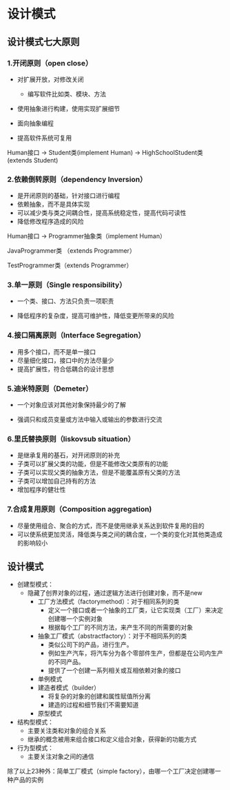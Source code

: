 # 设计模式

## 设计模式七大原则

### 1.开闭原则（open close）

* 对扩展开放，对修改关闭
  * 编写软件比如类、模块、方法

* 使用抽象进行构建，使用实现扩展细节
* 面向抽象编程
* 提高软件系统可复用

Human接口 -> Student类(implement Human) -> HighSchoolStudent类(extends Student)

### 2.依赖倒转原则（dependency Inversion）

* 是开闭原则的基础，针对接口进行编程
* 依赖抽象，而不是具体实现
* 可以减少类与类之间耦合性，提高系统稳定性，提高代码可读性
* 降低修改程序造成的风险

Human接口 -> Programmer抽象类（implement Human）

JavaProgrammer类 （extends Programmer）

TestProgrammer类（extends Programmer）



###  3.单一原则（Single responsibility）

* 一个类、接口、方法只负责一项职责

* 降低程序的复杂度，提高可维护性，降低变更所带来的风险

  

### 4.接口隔离原则（Interface Segregation）

* 用多个接口，而不是单一接口
* 尽量细化接口，接口中的方法尽量少
* 提高扩展性，符合低耦合的设计思想

### 5.迪米特原则（Demeter）

* 一个对象应该对其他对象保持最少的了解

* 强调只和成员变量或方法中输入或输出的参数进行交流

### 6.里氏替换原则（liskovsub situation）

* 是继承复用的基石，对开闭原则的补充
* 子类可以扩展父类的功能，但是不能修改父类原有的功能
* 子类可以实现父类的抽象方法，但是不能覆盖原有父类的方法
* 子类可以增加自己持有的方法
* 增加程序的健壮性

### 7.合成复用原则（Composition aggregation)

* 尽量使用组合、聚合的方式，而不是使用继承关系达到软件复用的目的
* 可以使系统更加灵活，降低类与类之间的耦合度，一个类的变化对其他类造成的影响较小



## 设计模式

* 创建型模式：
  * 隐藏了创界对象的过程，通过逻辑方法进行创建对象，而不是new
    * 工厂方法模式（factorymethod）：对于相同系列的类
      * 定义一个接口或者一个抽象的工厂类，让它实现类（工厂）来决定创建哪一个实例对象
      * 根据每个工厂的不同方法，来产生不同的所需要的对象
    * 抽象工厂模式（abstractfactory）：对于不相同系列的类
      * 类似公司下的产品，进行生产。
      * 例如生产汽车，将汽车分为各个零部件生产，但都是在公司内生产的不同产品。
      * 提供了一个创建一系列相关或互相依赖对象的接口
    * 单例模式
    * 建造者模式（builder）
      * 将复杂的对象的创建和属性赋值所分离
      * 建造的过程和细节我们不需要知道
    * 原型模式
* 结构型模式：
  * 主要关注类和对象的组合关系
  * 继承的概念被用来组合接口和定义组合对象，获得新的功能方式
* 行为型模式：
  * 主要关注对象之间的通信

除了以上23种外：简单工厂模式（simple factory），由哪一个工厂决定创建哪一种产品的实例

​					

